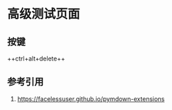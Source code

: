 # 高级测试页面

[annotation]: [id] (61ff4bc8-b8e2-4947-b3e8-6eb70626bdf1)
[annotation]: [status] (public)
[annotation]: [create_time] (2021-12-09 01:34:10)
[annotation]: [comments] (false)
[annotation]: [url] (http://blog.ccyg.studio/article/61ff4bc8-b8e2-4947-b3e8-6eb70626bdf1)

## 按键

++ctrl+alt+delete++

## 参考引用

1. <https://facelessuser.github.io/pymdown-extensions>
